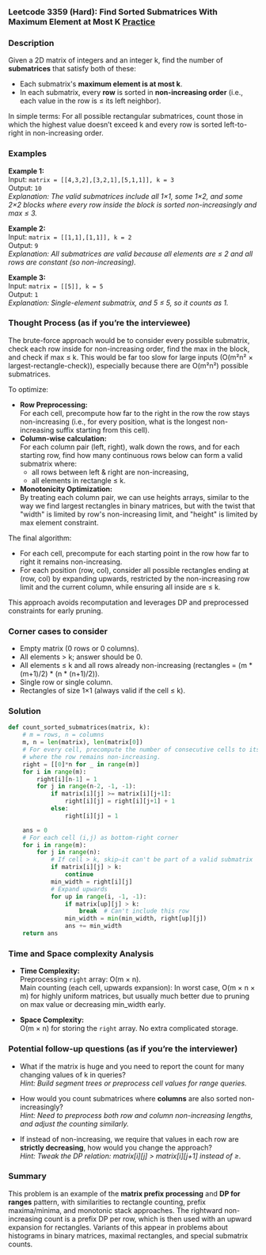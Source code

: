 ### Leetcode 3359 (Hard): Find Sorted Submatrices With Maximum Element at Most K [Practice](https://leetcode.com/problems/find-sorted-submatrices-with-maximum-element-at-most-k)

### Description  
Given a 2D matrix of integers and an integer k, find the number of **submatrices** that satisfy both of these:
- Each submatrix's **maximum element is at most k**.
- In each submatrix, every **row** is sorted in **non-increasing order** (i.e., each value in the row is ≤ its left neighbor).

In simple terms: For all possible rectangular submatrices, count those in which the highest value doesn’t exceed k and every row is sorted left-to-right in non-increasing order.

### Examples  

**Example 1:**  
Input: `matrix = [[4,3,2],[3,2,1],[5,1,1]], k = 3`  
Output: `10`  
*Explanation: The valid submatrices include all 1×1, some 1×2, and some 2×2 blocks where every row inside the block is sorted non-increasingly and max ≤ 3.*

**Example 2:**  
Input: `matrix = [[1,1],[1,1]], k = 2`  
Output: `9`  
*Explanation: All submatrices are valid because all elements are ≤ 2 and all rows are constant (so non-increasing).*

**Example 3:**  
Input: `matrix = [[5]], k = 5`  
Output: `1`  
*Explanation: Single-element submatrix, and 5 ≤ 5, so it counts as 1.*

### Thought Process (as if you’re the interviewee)  
The brute-force approach would be to consider every possible submatrix, check each row inside for non-increasing order, find the max in the block, and check if max ≤ k. This would be far too slow for large inputs (O(m²n² × largest-rectangle-check)), especially because there are O(m²n²) possible submatrices.

To optimize:
- **Row Preprocessing:**  
  For each cell, precompute how far to the right in the row the row stays non-increasing (i.e., for every position, what is the longest non-increasing suffix starting from this cell).  
- **Column-wise calculation:**  
  For each column pair (left, right), walk down the rows, and for each starting row, find how many continuous rows below can form a valid submatrix where:  
    - all rows between left & right are non-increasing,  
    - all elements in rectangle ≤ k.  
- **Monotonicity Optimization:**  
  By treating each column pair, we can use heights arrays, similar to the way we find largest rectangles in binary matrices, but with the twist that "width" is limited by row's non-increasing limit, and "height" is limited by max element constraint.

The final algorithm:
- For each cell, precompute for each starting point in the row how far to right it remains non-increasing.
- For each position (row, col), consider all possible rectangles ending at (row, col) by expanding upwards, restricted by the non-increasing row limit and the current column, while ensuring all inside are ≤ k.

This approach avoids recomputation and leverages DP and preprocessed constraints for early pruning.

### Corner cases to consider  
- Empty matrix (0 rows or 0 columns).
- All elements > k; answer should be 0.
- All elements ≤ k and all rows already non-increasing (rectangles = (m \* (m+1)/2) \* (n \* (n+1)/2)).
- Single row or single column.
- Rectangles of size 1×1 (always valid if the cell ≤ k).

### Solution

```python
def count_sorted_submatrices(matrix, k):
    # m = rows, n = columns
    m, n = len(matrix), len(matrix[0])
    # For every cell, precompute the number of consecutive cells to its right (including itself)
    # where the row remains non-increasing.
    right = [[0]*n for _ in range(m)]
    for i in range(m):
        right[i][n-1] = 1
        for j in range(n-2, -1, -1):
            if matrix[i][j] >= matrix[i][j+1]:
                right[i][j] = right[i][j+1] + 1
            else:
                right[i][j] = 1

    ans = 0
    # For each cell (i,j) as bottom-right corner
    for i in range(m):
        for j in range(n):
            # If cell > k, skip—it can't be part of a valid submatrix
            if matrix[i][j] > k:
                continue
            min_width = right[i][j]
            # Expand upwards
            for up in range(i, -1, -1):
                if matrix[up][j] > k:
                    break  # Can't include this row
                min_width = min(min_width, right[up][j])
                ans += min_width
    return ans
```

### Time and Space complexity Analysis  

- **Time Complexity:**  
  Preprocessing `right` array: O(m × n).  
  Main counting (each cell, upwards expansion): In worst case, O(m × n × m) for highly uniform matrices, but usually much better due to pruning on max value or decreasing min_width early.
  
- **Space Complexity:**  
  O(m × n) for storing the `right` array. No extra complicated storage.

### Potential follow-up questions (as if you’re the interviewer)  

- What if the matrix is huge and you need to report the count for many changing values of k in queries?  
  *Hint: Build segment trees or preprocess cell values for range queries.*

- How would you count submatrices where **columns** are also sorted non-increasingly?  
  *Hint: Need to preprocess both row and column non-increasing lengths, and adjust the counting similarly.*

- If instead of non-increasing, we require that values in each row are **strictly decreasing**, how would you change the approach?  
  *Hint: Tweak the DP relation: matrix[i][j] > matrix[i][j+1] instead of ≥.*

### Summary
This problem is an example of the **matrix prefix processing** and **DP for ranges** pattern, with similarities to rectangle counting, prefix maxima/minima, and monotonic stack approaches. The rightward non-increasing count is a prefix DP per row, which is then used with an upward expansion for rectangles. Variants of this appear in problems about histograms in binary matrices, maximal rectangles, and special submatrix counts.